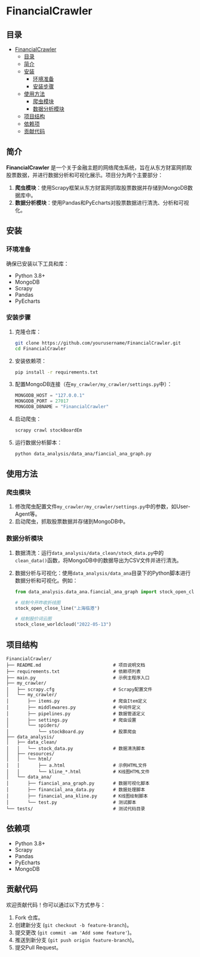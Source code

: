 
# FinancialCrawler

## 目录

- [FinancialCrawler](#financialcrawler)
  - [目录](#目录)
  - [简介](#简介)
  - [安装](#安装)
    - [环境准备](#环境准备)
    - [安装步骤](#安装步骤)
  - [使用方法](#使用方法)
    - [爬虫模块](#爬虫模块)
    - [数据分析模块](#数据分析模块)
  - [项目结构](#项目结构)
  - [依赖项](#依赖项)
  - [贡献代码](#贡献代码)


## 简介

**FinancialCrawler** 是一个关于金融主题的网络爬虫系统，旨在从东方财富网抓取股票数据，并进行数据分析和可视化展示。项目分为两个主要部分：
1. **爬虫模块**：使用Scrapy框架从东方财富网抓取股票数据并存储到MongoDB数据库中。
2. **数据分析模块**：使用Pandas和PyEcharts对股票数据进行清洗、分析和可视化。

## 安装

### 环境准备

确保已安装以下工具和库：

- Python 3.8+
- MongoDB
- Scrapy
- Pandas
- PyEcharts

### 安装步骤

1. 克隆仓库：

   ```bash
   git clone https://github.com/yourusername/FinancialCrawler.git
   cd FinancialCrawler
   ```

2. 安装依赖项：

   ```bash
   pip install -r requirements.txt
   ```

3. 配置MongoDB连接（在`my_crawler/my_crawler/settings.py`中）：

   ```python
   MONGODB_HOST = "127.0.0.1"
   MONGODB_PORT = 27017
   MONGODB_DBNAME = "FinancialCrawler"
   ```

4. 启动爬虫：

   ```bash
   scrapy crawl stockBoardEm
   ```

5. 运行数据分析脚本：

   ```bash
   python data_analysis/data_ana/fiancial_ana_graph.py
   ```

## 使用方法

### 爬虫模块

1. 修改爬虫配置文件`my_crawler/my_crawler/settings.py`中的参数，如User-Agent等。
2. 启动爬虫，抓取股票数据并存储到MongoDB中。

### 数据分析模块

1. 数据清洗：运行`data_analysis/data_clean/stock_data.py`中的`clean_data()`函数，将MongoDB中的数据导出为CSV文件并进行清洗。
2. 数据分析与可视化：使用`data_analysis/data_ana`目录下的Python脚本进行数据分析和可视化。例如：

   ```python
   from data_analysis.data_ana.fiancial_ana_graph import stock_open_close_line, stock_close_worldcloud
   
   # 绘制今开昨收折线图
   stock_open_close_line("上海临港")
   
   # 绘制股价词云图
   stock_close_worldcloud("2022-05-13")
   ```

## 项目结构

```
FinancialCrawler/
├── README.md                           # 项目说明文档
├── requirements.txt                    # 依赖项列表
├── main.py                             # 示例主程序入口
├── my_crawler/
│   ├── scrapy.cfg                      # Scrapy配置文件
│   └── my_crawler/
│       ├── items.py                    # 爬虫Item定义
│       ├── middlewares.py              # 中间件定义
│       ├── pipelines.py                # 数据管道定义
│       ├── settings.py                 # 爬虫设置
│       └── spiders/
│           └── stockBoard.py           # 股票爬虫
├── data_analysis/
│   ├── data_clean/
│   │   └── stock_data.py               # 数据清洗脚本
│   ├── resources/
│   │   └── html/
│   │       ├── a.html                  # 示例HTML文件
│   │       └── kline_*.html            # K线图HTML文件
│   └── data_ana/
│       ├── fiancial_ana_graph.py       # 数据可视化脚本
│       ├── financial_ana_data.py       # 数据处理脚本
│       ├── financial_ana_kline.py      # K线图绘制脚本
│       └── test.py                     # 测试脚本
└── tests/                              # 测试代码目录
```

## 依赖项

- Python 3.8+
- Scrapy
- Pandas
- PyEcharts
- MongoDB



## 贡献代码

欢迎贡献代码！你可以通过以下方式参与：

1. Fork 仓库。
2. 创建新分支 (`git checkout -b feature-branch`)。
3. 提交更改 (`git commit -am 'Add some feature'`)。
4. 推送到新分支 (`git push origin feature-branch`)。
5. 提交Pull Request。

